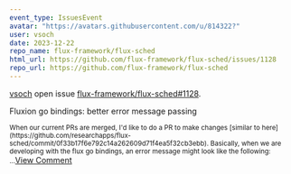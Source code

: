 ```yaml
---
event_type: IssuesEvent
avatar: "https://avatars.githubusercontent.com/u/814322?"
user: vsoch
date: 2023-12-22
repo_name: flux-framework/flux-sched
html_url: https://github.com/flux-framework/flux-sched/issues/1128
repo_url: https://github.com/flux-framework/flux-sched
---
```


<a href='https://github.com/vsoch' target='_blank'>vsoch</a> open issue <a href='https://github.com/flux-framework/flux-sched/issues/1128' target='_blank'>flux-framework/flux-sched#1128</a>.

<p>Fluxion go bindings: better error message passing</p><small>When our current PRs are merged, I'd like to do a PR to make changes [similar to here](https://github.com/researchapps/flux-sched/commit/0f33b17f6e792c14a262609d71f4ea5f32cb3ebb). Basically, when we are developing with the flux go bindings, an error message might look like the following:...</small><a href='https://github.com/flux-framework/flux-sched/issues/1128' target='_blank'>View Comment</a>